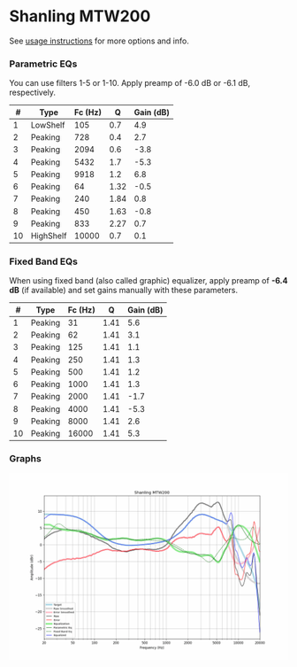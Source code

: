 # Shanling MTW200
See [usage instructions](https://github.com/jaakkopasanen/AutoEq#usage) for more options and info.

### Parametric EQs
You can use filters 1-5 or 1-10. Apply preamp of -6.0 dB or -6.1 dB, respectively.

|   # | Type      |   Fc (Hz) |    Q |   Gain (dB) |
|-----|-----------|-----------|------|-------------|
|   1 | LowShelf  |       105 | 0.7  |         4.9 |
|   2 | Peaking   |       728 | 0.4  |         2.7 |
|   3 | Peaking   |      2094 | 0.6  |        -3.8 |
|   4 | Peaking   |      5432 | 1.7  |        -5.3 |
|   5 | Peaking   |      9918 | 1.2  |         6.8 |
|   6 | Peaking   |        64 | 1.32 |        -0.5 |
|   7 | Peaking   |       240 | 1.84 |         0.8 |
|   8 | Peaking   |       450 | 1.63 |        -0.8 |
|   9 | Peaking   |       833 | 2.27 |         0.7 |
|  10 | HighShelf |     10000 | 0.7  |         0.1 |

### Fixed Band EQs
When using fixed band (also called graphic) equalizer, apply preamp of **-6.4 dB** (if available) and set gains manually with these parameters.

|   # | Type    |   Fc (Hz) |    Q |   Gain (dB) |
|-----|---------|-----------|------|-------------|
|   1 | Peaking |        31 | 1.41 |         5.6 |
|   2 | Peaking |        62 | 1.41 |         3.1 |
|   3 | Peaking |       125 | 1.41 |         1.1 |
|   4 | Peaking |       250 | 1.41 |         1.3 |
|   5 | Peaking |       500 | 1.41 |         1.2 |
|   6 | Peaking |      1000 | 1.41 |         1.3 |
|   7 | Peaking |      2000 | 1.41 |        -1.7 |
|   8 | Peaking |      4000 | 1.41 |        -5.3 |
|   9 | Peaking |      8000 | 1.41 |         2.6 |
|  10 | Peaking |     16000 | 1.41 |         5.3 |

### Graphs
![](./Shanling%20MTW200.png)
